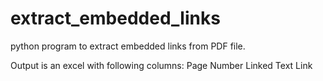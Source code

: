# extract_embedded_links
python program to extract embedded links from PDF file.

Output is an excel with following columns:
Page Number
Linked Text
Link
